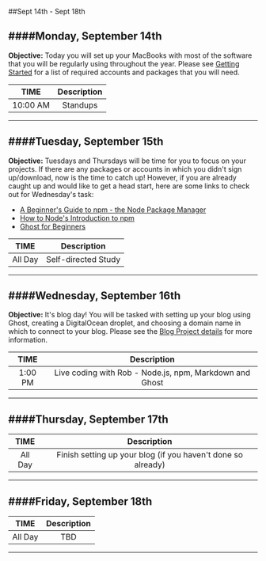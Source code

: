 ##Sept 14th - Sept 18th

####Monday, September 14th
---
**Objective:** Today you will set up your MacBooks with most of the software that you will be regularly using throughout the year. Please see [Getting Started](../../Projects/1-Getting-Started) for a list of required accounts and packages that you will need.

|TIME| Description|
|:---:|:---:|
|10:00 AM|Standups|
---

####Tuesday, September 15th
---
**Objective:** Tuesdays and Thursdays will be time for you to focus on your projects.  If there are any packages or accounts in which you didn't sign up/download, now is the time to catch up!  However, if you are already caught up and would like to get a head start, here are some links to check out for Wednesday's task:

- [A Beginner's Guide to npm - the Node Package Manager](http://www.sitepoint.com/beginners-guide-node-package-manager/)
- [How to Node's Introduction to npm](http://howtonode.org/introduction-to-npm)
- [Ghost for Beginners](https://www.ghostforbeginners.com/)

|TIME| Description|
|:---:|:---:|
|All Day|Self-directed Study|
---

####Wednesday, September 16th
---
**Objective:** It's blog day!  You will be tasked with setting up your blog using Ghost, creating a DigitalOcean droplet, and choosing a domain name in which to connect to your blog.  Please see the [Blog Project details](../../Projects/2-Blog) for more information.

|TIME| Description|
|:---:|:---:|
|1:00 PM|Live coding with Rob - Node.js, npm, Markdown and Ghost|
---

####Thursday, September 17th
---
|TIME| Description|
|:---:|:---:|
|All Day|Finish setting up your blog (if you haven't done so already)|
---

####Friday, September 18th
---
|TIME| Description|
|:---:|:---:|
|All Day|TBD|
---

